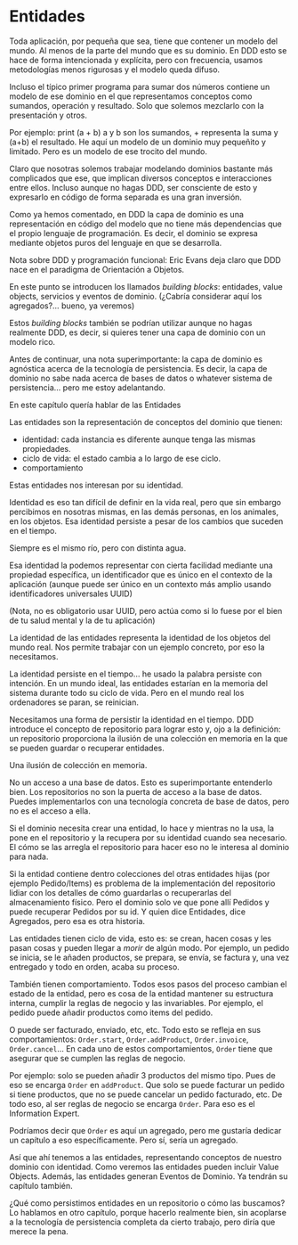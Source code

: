 # Entidades

Toda aplicación, por pequeña que sea, tiene que contener un modelo del mundo. Al menos de la parte del mundo que es su dominio. En DDD esto se hace de forma intencionada y explícita, pero con frecuencia, usamos metodologías menos rigurosas y el modelo queda difuso.

Incluso el típico primer programa para sumar dos números contiene un modelo de ese dominio en el que representamos conceptos como sumandos, operación y resultado. Solo que solemos mezclarlo con la presentación y otros.

Por ejemplo: print (a + b) a y b son los sumandos, + representa la suma y (a+b) el resultado. He aquí un modelo de un dominio muy pequeñito y limitado. Pero es un modelo de ese trocito del mundo.

Claro que nosotras solemos trabajar modelando dominios bastante más complicados que ese, que implican diversos conceptos e interacciones entre ellos. Incluso aunque no hagas DDD, ser consciente de esto y expresarlo en código de forma separada es una gran inversión.

Como ya hemos comentado, en DDD la capa de dominio es una representación en código del modelo que no tiene más dependencias que el propio lenguaje de programación. Es decir, el dominio se expresa mediante objetos puros del lenguaje en que se desarrolla.

Nota sobre DDD y programación funcional: Eric Evans deja claro que DDD nace en el paradigma de Orientación a Objetos.

En este punto se introducen los llamados _building blocks_: entidades, value objects, servicios y eventos de dominio. (¿Cabría considerar aquí los agregados?… bueno, ya veremos)

Estos _building blocks_ también se podrían utilizar aunque no hagas realmente DDD, es decir, si quieres tener una capa de dominio con un modelo rico.

Antes de continuar, una nota superimportante: la capa de dominio es agnóstica acerca de la tecnología de persistencia. Es decir, la capa de dominio no sabe nada acerca de bases de datos o whatever sistema de persistencia… pero me estoy adelantando.

En este capítulo quería hablar de las Entidades

Las entidades son la representación de conceptos del dominio que tienen:

* identidad: cada instancia es diferente aunque tenga las mismas propiedades.
* ciclo de vida: el estado cambia a lo largo de ese ciclo.
* comportamiento

Estas entidades nos interesan por su identidad.

Identidad es eso tan difícil de definir en la vida real, pero que sin embargo percibimos en nosotras mismas, en las demás personas, en los animales, en los objetos. Esa identidad persiste a pesar de los cambios que suceden en el tiempo.

Siempre es el mismo río, pero con distinta agua.

Esa identidad la podemos representar con cierta facilidad mediante una propiedad específica, un identificador que es único en el contexto de la aplicación (aunque puede ser único en un contexto más amplio usando identificadores universales UUID)

(Nota, no es obligatorio usar UUID, pero actúa como si lo fuese por el bien de tu salud mental y la de tu aplicación)

La identidad de las entidades representa la identidad de los objetos del mundo real. Nos permite trabajar con un ejemplo concreto, por eso la necesitamos.

La identidad persiste en el tiempo… he usado la palabra persiste con intención. En un mundo ideal, las entidades estarían en la memoria del sistema durante todo su ciclo de vida. Pero en el mundo real los ordenadores se paran, se reinician.

Necesitamos una forma de persistir la identidad en el tiempo. DDD introduce el concepto de repositorio para lograr esto y, ojo a la definición: un repositorio proporciona la ilusión de una colección en memoria en la que se pueden guardar o recuperar entidades.

Una ilusión de colección en memoria.

No un acceso a una base de datos. Esto es superimportante entenderlo bien. Los repositorios no son la puerta de acceso a la base de datos. Puedes implementarlos con una tecnología concreta de base de datos, pero no es el acceso a ella.

Si el dominio necesita crear una entidad, lo hace y mientras no la usa, la pone en el repositorio y la recupera por su identidad cuando sea necesario. El cómo se las arregla el repositorio para hacer eso no le interesa al dominio para nada.

Si la entidad contiene dentro colecciones del otras entidades hijas (por ejemplo Pedido/Items) es problema de la implementación del repositorio lidiar con los detalles de cómo guardarlas o recuperarlas del almacenamiento físico. Pero el dominio solo ve que pone allí Pedidos y puede recuperar Pedidos por su id. Y quien dice Entidades, dice Agregados, pero esa es otra historia.

Las entidades tienen ciclo de vida, esto es: se crean, hacen cosas y les pasan cosas y pueden llegar a _morir_ de algún modo. Por ejemplo, un pedido se inicia, se le añaden productos, se prepara, se envía, se factura y, una vez entregado y todo en orden, acaba su proceso.

También tienen comportamiento. Todos esos pasos del proceso cambian el estado de la entidad, pero es cosa de la entidad mantener su estructura interna, cumplir la reglas de negocio y las invariables. Por ejemplo, el pedido puede añadir productos como items del pedido.

O puede ser facturado, enviado, etc, etc. Todo esto se refleja en sus comportamientos: `Order.start`, `Order.addProduct`, `Order.invoice`, `Order.cancel`… En cada uno de estos comportamientos, `Order` tiene que asegurar que se cumplen las reglas de negocio.

Por ejemplo: solo se pueden añadir 3 productos del mismo tipo. Pues de eso se encarga `Order` en `addProduct`. Que solo se puede facturar un pedido si tiene productos, que no se puede cancelar un pedido facturado, etc. De todo eso, al ser reglas de negocio se encarga `Order`. Para eso es el Information Expert.

Podríamos decir que `Order` es aquí un agregado, pero me gustaría dedicar un capítulo a eso específicamente. Pero sí, sería un agregado.

Así que ahí tenemos a las entidades, representando conceptos de nuestro dominio con identidad. Como veremos las entidades pueden incluir Value Objects. Además, las entidades generan Eventos de Dominio. Ya tendrán su capítulo también.

¿Qué como persistimos entidades en un repositorio o cómo las buscamos? Lo hablamos en otro capítulo, porque hacerlo realmente bien, sin acoplarse a la tecnología de persistencia completa da cierto trabajo, pero diría que merece la pena.
